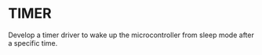 # TIMER
Develop a timer driver to wake up the microcontroller from sleep mode after a specific time.
